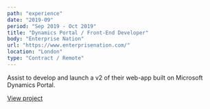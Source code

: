 ```yaml
---
path: "experience"
date: "2019-09"
period: "Sep 2019 - Oct 2019"
title: "Dynamics Portal / Front-End Developer"
body: "Enterprise Nation"
url: "https://www.enterprisenation.com/"
location: "London"
type: "Contract / Remote"
---
```

Assist to develop and launch a v2 of their web-app built on Microsoft Dynamics Portal.

[View project](/projects/enterprisenation-2019/)